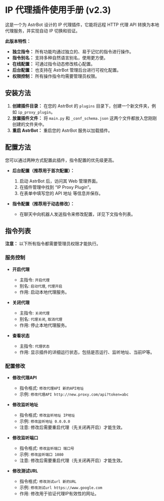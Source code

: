 # IP 代理插件使用手册 (v2.3)

这是一个为 AstrBot 设计的 IP 代理插件，它能将远程 HTTP 代理 API 转换为本地代理服务，并实现自动 IP 切换和验证。

**此版本特性：**

*   **独立指令：** 所有功能均通过独立的、易于记忆的指令进行操作。
*   **指令别名：** 支持多种自然语言别名，使用更方便。
*   **在线配置：** 可通过指令动态修改核心配置。
*   **后台配置：** 也支持在 AstrBot 管理后台进行可视化配置。
*   **权限控制：** 所有操作指令均需要管理员权限。

## 安装方法

1.  **创建插件目录：** 在您的 AstrBot 的 `plugins` 目录下，创建一个新文件夹，例如 `ip_proxy_plugin`。
2.  **放置插件文件：** 将 `main.py` 和 `_conf_schema.json` 这两个文件都放入您刚刚创建的文件夹中。
3.  **重启 AstrBot：** 重启您的 AstrBot 服务以加载插件。

## 配置方法

您可以通过两种方式配置此插件，指令配置的优先级更高。

*   **后台配置（推荐用于首次配置）：**
    1.  启动 AstrBot 后，访问其 Web 管理界面。
    2.  在插件管理中找到 “IP Proxy Plugin”。
    3.  在表单中填写您的 API 地址 等信息并保存。

*   **指令配置（推荐用于动态修改）：**
    *   在聊天中向机器人发送指令来修改配置，详见下文指令列表。

## 指令列表

**注意：** 以下所有指令都需要管理员权限才能执行。

### 服务控制

*   **开启代理**
    *   主指令: `开启代理`
    *   别名: `启动代理`, `代理开启`
    *   作用: 启动本地代理服务。

*   **关闭代理**
    *   主指令: `关闭代理`
    *   别名: `代理关闭`, `取消代理`
    *   作用: 停止本地代理服务。

*   **查看状态**
    *   主指令: `代理状态`
    *   作用: 显示插件的详细运行状态，包括是否运行、监听地址、当前IP等。

### 配置修改

*   **修改代理API**
    *   指令格式: `修改代理API 新的API地址`
    *   示例: `修改代理API http://new.proxy.com/api?token=abc`

*   **修改监听地址**
    *   指令格式: `修改监听地址 IP地址`
    *   示例: `修改监听地址 0.0.0.0`
    *   注意: 修改后需要重启代理（先关闭再开启）才能生效。

*   **修改监听端口**
    *   指令格式: `修改监听端口 端口号`
    *   示例: `修改监听端口 1080`
    *   注意: 修改后需要重启代理（先关闭再开启）才能生效。

*   **修改测试URL**
    *   指令格式: `修改测试url 新的URL`
    *   示例: `修改测试url https://www.google.com`
    *   作用: 修改用于验证代理IP有效性的网址。
